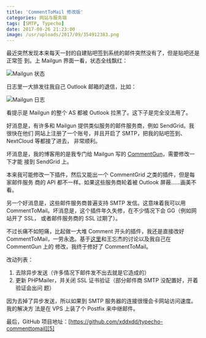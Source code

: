 ```yaml
---
title: 'CommentToMail 修改版'
categories: 网站与服务端
tags: [SMTP, Typecho]
date: 2017-09-26 21:23:00
image: /usr/uploads/2017/09/354912383.png
---
```


最近突然发现本来每天一封的自建贴吧签到系统的邮件突然没有了，但是贴吧还是正常签
到。上 Mailgun 界面一看，状态全线飘红：

![Mailgun 状态][1]

日志里一大排发往我自己 Outlook 邮箱的退信，比如：

![Mailgun 日志][2]

看提示是 Mailgun 的整个 AS 都被 Outlook 拉黑了。这下子是完全没法用了。

好消息是，有许多和 Mailgun 提供类似服务的邮件服务商，例如 SendGrid。我很快在他们
网站上注册了一个账号，并且开启了 SMTP，把我的贴吧签到、NextCloud 等都接了进去，
非常顺利。

坏消息是，我的博客用的是我专门给 Mailgun 写的 [CommentGun][3]，需要修改一下才能
接到 SendGrid 上。

本来我可能修改一下插件，然后又能出一个 CommentGrid 之类的插件，但是每家邮件服务
商的 API 都不一样。如果这些服务商轮着被 Outlook 屏蔽……画美不看。

另一个好消息是，这些邮件服务商普遍支持 SMTP 发信。这意味着我可以用
CommentToMail。坏消息是，这个插件年久失修，在不少情况下会 GG（例如网站开了 SSL，
或者邮件服务商的 SSL 过期了）。

不过长痛不如短痛，比起做一大堆 Comment 开头的插件，我还是直接改好
CommentToMail，一劳永逸。基于[这里][4]和王忘杰的讨论以及我自己在 CommentGun 上的
修改，我终于修好了 CommentToMail。

改动列表：

1. 去除异步发送（许多情况下邮件发不出去就是它造成的）
2. 更新 PHPMailer，并关闭 SSL 证书验证（部分邮件商 SMTP 没配置好，开着验证会出问
   题）

因为去掉了异步发送，所以如果到 SMTP 服务器的连接很慢会卡网站访问速度。我的解决方
法是在 VPS 上装了个 Postfix 来中继邮件。

最后，GitHub 项目地址：[https://github.com/xddxdd/typecho-commenttomail][5]

[1]: /usr/uploads/2017/09/354912383.png
[2]: /usr/uploads/2017/09/984326858.png
[3]: /article/modify-website/mailgun-typecho-comment-email-notification.lantian
[4]: /article/modify-website/mailgun-typecho-comment-email-notification.lantian
[5]: https://github.com/xddxdd/typecho-commenttomail
